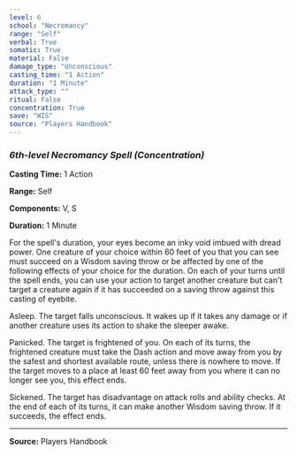 ```yaml
---
level: 6
school: "Necromancy"
range: "Self"
verbal: True
somatic: True
material: False
damage_type: "Unconscious"
casting_time: "1 Action"
duration: "1 Minute"
attack_type: ""
ritual: False
concentration: True
save: "WIS"
source: "Players Handbook"
---
```


### *6th-level Necromancy Spell* *(Concentration)*

**Casting Time:** 1 Action

**Range:** Self

**Components:** V, S

**Duration:** 1 Minute

For the spell's duration, your eyes become an inky void imbued with dread power. One creature of your choice within 60 feet of you that you can see must succeed on a Wisdom saving throw or be affected by one of the following effects of your choice for the duration. On each of your turns until the spell ends, you can use your action to target another creature but can't target a creature again if it has succeeded on a saving throw against this casting of eyebite.
 
 Asleep. The target falls unconscious. It wakes up if it takes any damage or if another creature uses its action to shake the sleeper awake.
 
 Panicked. The target is frightened of you. On each of its turns, the frightened creature must take the Dash action and move away from you by the safest and shortest available route, unless there is nowhere to move. If the target moves to a place at least 60 feet away from you where it can no longer see you, this effect ends.
 
 Sickened. The target has disadvantage on attack rolls and ability checks. At the end of each of its turns, it can make another Wisdom saving throw. If it succeeds, the effect ends.

---
**Source:** Players Handbook
